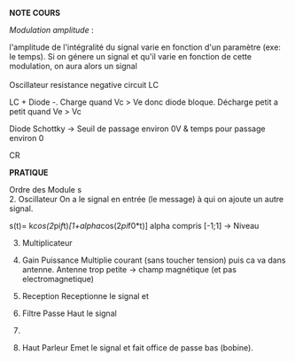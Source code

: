 **NOTE COURS**

_Modulation amplitude_ :

l'amplitude de l'intégralité du signal varie en fonction d'un paramètre (exe: le temps).
Si on génere un signal et qu'il varie en fonction de cette modulation, on aura alors un signal
<br><br>
Oscillateur resistance negative
circuit LC 

LC + Diode -.
Charge quand Vc > Ve donc diode bloque.
Décharge petit a petit quand Ve > Vc 



Diode Schottky -> Seuil de passage environ 0V & temps pour passage environ 0

CR


**PRATIQUE**

Ordre des Module s<br>
2. Oscillateur
On a le signal en entrée (le message) à qui on ajoute un autre signal.

s(t)= k*cos(2*pi*f*t)*[1+alpha*cos(2*pi*f0*t)]
alpha compris [-1;1] -> Niveau

3. Multiplicateur

4. Gain Puissance
Multiplie courant (sans toucher tension) puis ca va dans antenne. Antenne trop petite -> champ magnétique (et pas electromagnetique)

5. Reception
Receptionne le signal et 

6. Filtre
Passe Haut le signal

7. 

8. Haut Parleur
Emet le signal et fait office de passe bas (bobine).
